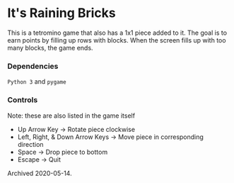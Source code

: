 # It's Raining Bricks
This is a tetromino game that also has a 1x1 piece added to it. The goal is to earn points by filling up rows with blocks. When the screen fills up with too many blocks, the game ends.

### Dependencies
`Python 3` and `pygame`

### Controls
Note: these are also listed in the game itself

* Up Arrow Key                   -> Rotate piece clockwise
* Left, Right, & Down Arrow Keys -> Move piece in corresponding direction
* Space                          -> Drop piece to bottom
* Escape                         -> Quit

Archived 2020-05-14.
